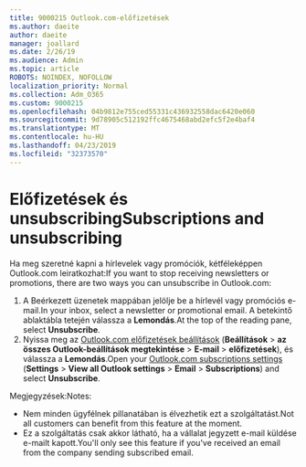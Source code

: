 ```yaml
---
title: 9000215 Outlook.com-előfizetések
ms.author: daeite
author: daeite
manager: joallard
ms.date: 2/26/19
ms.audience: Admin
ms.topic: article
ROBOTS: NOINDEX, NOFOLLOW
localization_priority: Normal
ms.collection: Adm_O365
ms.custom: 9000215
ms.openlocfilehash: 04b9812e755ced55331c436932558dac6420e060
ms.sourcegitcommit: 9d78905c512192ffc4675468abd2efc5f2e4baf4
ms.translationtype: MT
ms.contentlocale: hu-HU
ms.lasthandoff: 04/23/2019
ms.locfileid: "32373570"
---
```

# <a name="subscriptions-and-unsubscribing"></a><span data-ttu-id="57b05-102">Előfizetések és unsubscribing</span><span class="sxs-lookup"><span data-stu-id="57b05-102">Subscriptions and unsubscribing</span></span>

<span data-ttu-id="57b05-103">Ha meg szeretné kapni a hírlevelek vagy promóciók, kétféleképpen Outlook.com leiratkozhat:</span><span class="sxs-lookup"><span data-stu-id="57b05-103">If you want to stop receiving newsletters or promotions, there are two ways you can unsubscribe in Outlook.com:</span></span>

1. <span data-ttu-id="57b05-104">A Beérkezett üzenetek mappában jelölje be a hírlevél vagy promóciós e-mail.</span><span class="sxs-lookup"><span data-stu-id="57b05-104">In your inbox, select a newsletter or promotional email.</span></span> <span data-ttu-id="57b05-105">A betekintő ablaktábla tetején válassza a **Lemondás**.</span><span class="sxs-lookup"><span data-stu-id="57b05-105">At the top of the reading pane, select **Unsubscribe**.</span></span>
2. <span data-ttu-id="57b05-106">Nyissa meg az [Outlook.com előfizetések beállítások](https://outlook.live.com/mail/options/mail/brandsSubscriptions) (**Beállítások** > **az összes Outlook-beállítások megtekintése** > **E-mail** > **előfizetések**), és válassza a **Lemondás**.</span><span class="sxs-lookup"><span data-stu-id="57b05-106">Open your [Outlook.com subscriptions settings](https://outlook.live.com/mail/options/mail/brandsSubscriptions) (**Settings** > **View all Outlook settings** > **Email** > **Subscriptions**) and select **Unsubscribe**.</span></span>

<span data-ttu-id="57b05-107">Megjegyzések:</span><span class="sxs-lookup"><span data-stu-id="57b05-107">Notes:</span></span>

- <span data-ttu-id="57b05-108">Nem minden ügyfélnek pillanatában is élvezhetik ezt a szolgáltatást.</span><span class="sxs-lookup"><span data-stu-id="57b05-108">Not all customers can benefit from this feature at the moment.</span></span>
- <span data-ttu-id="57b05-109">Ez a szolgáltatás csak akkor látható, ha a vállalat jegyzett e-mail küldése e-mailt kapott.</span><span class="sxs-lookup"><span data-stu-id="57b05-109">You'll only see this feature if you've received an email from the company sending subscribed email.</span></span>